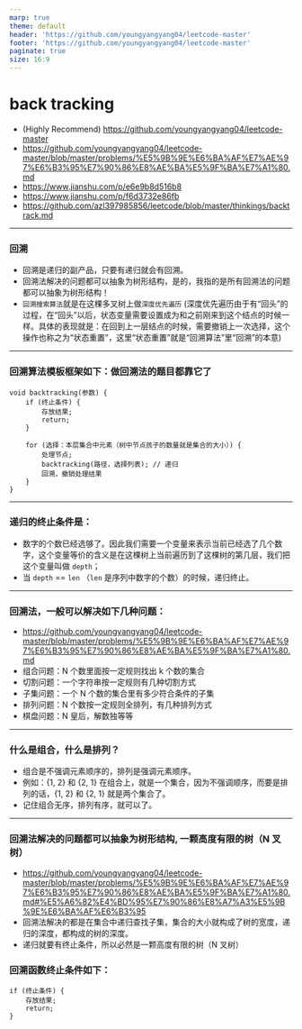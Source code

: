 ```yaml
---
marp: true
theme: default
header: 'https://github.com/youngyangyang04/leetcode-master'
footer: 'https://github.com/youngyangyang04/leetcode-master'
paginate: true
size: 16:9
---
```


# back tracking

- (Highly Recommend) https://github.com/youngyangyang04/leetcode-master
- https://github.com/youngyangyang04/leetcode-master/blob/master/problems/%E5%9B%9E%E6%BA%AF%E7%AE%97%E6%B3%95%E7%90%86%E8%AE%BA%E5%9F%BA%E7%A1%80.md
- https://www.jianshu.com/p/e6e9b8d516b8
- https://www.jianshu.com/p/f6d3732e86fb
- https://github.com/azl397985856/leetcode/blob/master/thinkings/backtrack.md

---

### 回溯

- 回溯是递归的副产品，只要有递归就会有回溯。
- 回溯法解决的问题都可以抽象为树形结构，是的，我指的是所有回溯法的问题都可以抽象为树形结构！
- `回溯搜索算法`就是在这棵多叉树上做`深度优先遍历` (深度优先遍历由于有“回头”的过程，在“回头”以后，状态变量需要设置成为和之前刚来到这个结点的时候一样。具体的表现就是：在回到上一层结点的时候，需要撤销上一次选择，这个操作也称之为“状态重置”，这里“状态重置”就是“回溯算法”里“回溯”的本意)

---

### 回溯算法模板框架如下：做回溯法的题目都靠它了

```
void backtracking(参数) {
    if (终止条件) {
        存放结果;
        return;
    }

    for (选择：本层集合中元素（树中节点孩子的数量就是集合的大小）) {
        处理节点;
        backtracking(路径，选择列表); // 递归
        回溯，撤销处理结果
    }
}
```

---

### 递归的终止条件是：

- 数字的个数已经选够了。因此我们需要一个变量来表示当前已经选了几个数字，这个变量等价的含义是在这棵树上当前遍历到了这棵树的第几层，我们把这个变量叫做 `depth`；
- 当 `depth` == `len` （`len` 是序列中数字的个数）的时候，递归终止。

---

### 回溯法，一般可以解决如下几种问题：

- https://github.com/youngyangyang04/leetcode-master/blob/master/problems/%E5%9B%9E%E6%BA%AF%E7%AE%97%E6%B3%95%E7%90%86%E8%AE%BA%E5%9F%BA%E7%A1%80.md
- 组合问题：N 个数里面按一定规则找出 k 个数的集合
- 切割问题：一个字符串按一定规则有几种切割方式
- 子集问题：一个 N 个数的集合里有多少符合条件的子集
- 排列问题：N 个数按一定规则全排列，有几种排列方式
- 棋盘问题：N 皇后，解数独等等

---

### 什么是组合，什么是排列？

- 组合是不强调元素顺序的，排列是强调元素顺序。
- 例如：{1, 2} 和 {2, 1} 在组合上，就是一个集合，因为不强调顺序，而要是排列的话，{1, 2} 和 {2, 1} 就是两个集合了。
- 记住组合无序，排列有序，就可以了。

---

### 回溯法解决的问题都可以抽象为树形结构, 一颗高度有限的树（N 叉树）

- https://github.com/youngyangyang04/leetcode-master/blob/master/problems/%E5%9B%9E%E6%BA%AF%E7%AE%97%E6%B3%95%E7%90%86%E8%AE%BA%E5%9F%BA%E7%A1%80.md#%E5%A6%82%E4%BD%95%E7%90%86%E8%A7%A3%E5%9B%9E%E6%BA%AF%E6%B3%95
- 回溯法解决的都是在集合中递归查找子集，集合的大小就构成了树的宽度，递归的深度，都构成的树的深度。
- 递归就要有终止条件，所以必然是一颗高度有限的树（N 叉树）

### 回溯函数终止条件如下：

```
if (终止条件) {
    存放结果;
    return;
}
```
